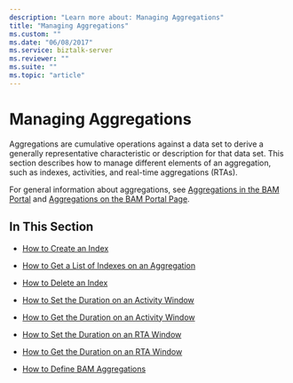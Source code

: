 ```yaml
---
description: "Learn more about: Managing Aggregations"
title: "Managing Aggregations"
ms.custom: ""
ms.date: "06/08/2017"
ms.service: biztalk-server
ms.reviewer: ""
ms.suite: ""
ms.topic: "article"
---
```

# Managing Aggregations
Aggregations are cumulative operations against a data set to derive a generally representative characteristic or description for that data set. This section describes how to manage different elements of an aggregation, such as indexes, activities, and real-time aggregations (RTAs).  
  
 For general information about aggregations, see [Aggregations in the BAM Portal](../core/aggregations-in-the-bam-portal.md) and [Aggregations on the BAM Portal Page](../core/aggregations-on-the-bam-portal-page.md).  
  
## In This Section  
  
-   [How to Create an Index](../core/how-to-create-an-index.md)  
  
-   [How to Get a List of Indexes on an Aggregation](../core/how-to-get-a-list-of-indexes-on-an-aggregation.md)  
  
-   [How to Delete an Index](../core/how-to-delete-an-index.md)  
  
-   [How to Set the Duration on an Activity Window](../core/how-to-set-the-duration-on-an-activity-window.md)  
  
-   [How to Get the Duration on an Activity Window](../core/how-to-get-the-duration-on-an-activity-window.md)  
  
-   [How to Set the Duration on an RTA Window](../core/how-to-set-the-duration-on-an-rta-window.md)  
  
-   [How to Get the Duration on an RTA Window](../core/how-to-get-the-duration-on-an-rta-window.md)  
  
-   [How to Define BAM Aggregations](../core/how-to-define-bam-aggregations.md)
